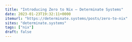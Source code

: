 ```yaml
---
title: "Introducing Zero to Nix — Determinate Systems"
date: 2023-01-23T19:32:11+0000
itemurl: "https://determinate.systems/posts/zero-to-nix"
sites: "determinate.systems"
tags: ["nix"]
draft: false
---
```

